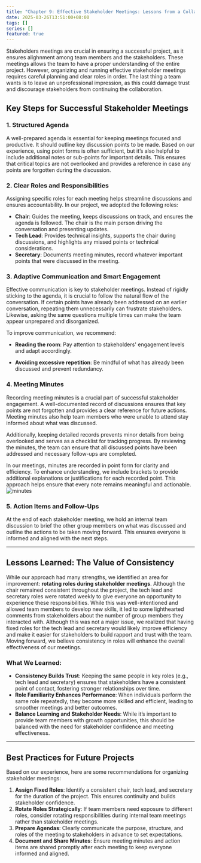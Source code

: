 ```yaml
---
title: "Chapter 9: Effective Stakeholder Meetings: Lessons from a Collaborative Project"
date: 2025-03-26T13:51:00+08:00
tags: []
series: []
featured: true
---
```


Stakeholders meetings are crucial in ensuring a successful project, as it ensures alighnment among team members and the stakeholders. These meetings allows the team to  have a proper understanding of the entire project. However, organizing and running effective stakeholder meetings requires careful planning and clear roles in order. The last thing a team wants is to leave an unprofessional impression, as this could damage trust and discourage stakeholders from continuing the collaboration.

## Key Steps for Successful Stakeholder Meetings

### 1. Structured Agenda
A well-prepared agenda is essential for keeping meetings focused and productive. It should outline key discussion points to be made. Based on our experience, using point forms is often sufficient, but it’s also helpful to include additional notes or sub-points for important details. This ensures that critical topics are not overlooked and provides a reference in case any points are forgotten during the discussion.


### 2. Clear Roles and Responsibilities
Assigning specific roles for each meeting helps streamline discussions and ensures accountability. In our project, we adopted the following roles:
- **Chair**: Guides the meeting, keeps discussions on track, and ensures the agenda is followed. The chair is the main person driving the conversation and presenting updates.
- **Tech Lead**: Provides technical insights, supports the chair during discussions, and highlights any missed points or technical considerations.
- **Secretary**: Documents meeting minutes, record whatever important points that were discussed in the meeting.


### 3. Adaptive Communication and Smart Engagement

Effective communication is key to stakeholder meetings. Instead of rigidly sticking to the agenda, it is crucial to follow the natural flow of the conversation. If certain points have already been addressed on an earlier conversation, repeating them unnecessarily can frustrate stakeholders. Likewise, asking the same questions multiple times can make the team appear unprepared and disorganized.

To improve communication, we recommend:

- **Reading the room**: Pay attention to stakeholders' engagement levels and adapt accordingly.

- **Avoiding excessive repetition**: Be mindful of what has already been discussed and prevent redundancy.

### 4. Meeting Minutes 
Recording meeting minutes is a crucial part of successful stakeholder engagement. A well-documented record of discussions ensures that key points are not forgotten and provides a clear reference for future actions. Meeting minutes also help team members who were unable to attend stay informed about what was discussed.

Additionally, keeping detailed records prevents minor details from being overlooked and serves as a checklist for tracking progress. By reviewing the minutes, the team can ensure that all discussed points have been addressed and necessary follow-ups are completed.

In our meetings, minutes are recorded in point form for clarity and efficiency. To enhance understanding, we include brackets to provide additional explanations or justifications for each recorded point. This approach helps ensure that every note remains meaningful and actionable.
![minutes](/G10beta/images/meeting/Minutes.png)


### 5. Action Items and Follow-Ups
At the end of each stakeholder meeting, we hold an internal team discussion to brief the other group members on what was discussed and outline the actions to be taken moving forward. This ensures everyone is informed and aligned with the next steps.

---
## Lessons Learned: The Value of Consistency

While our approach had many strengths, we identified an area for improvement: **rotating roles during stakeholder meetings**. Although the chair remained consistent throughout the project, the tech lead and secretary roles were rotated weekly to give everyone an opportunity to experience these responsibilities. While this was well-intentioned and allowed team members to develop new skills, it led to some lighthearted comments from stakeholders about the number of group members they interacted with. Although this was not a major issue, we realized that having fixed roles for the tech lead and secretary would likely improve efficiency and make it easier for stakeholders to build rapport and trust with the team. Moving forward, we believe consistency in roles will enhance the overall effectiveness of our meetings.

### What We Learned:
- **Consistency Builds Trust**: Keeping the same people in key roles (e.g., tech lead and secretary) ensures that stakeholders have a consistent point of contact, fostering stronger relationships over time.
- **Role Familiarity Enhances Performance**: When individuals perform the same role repeatedly, they become more skilled and efficient, leading to smoother meetings and better outcomes.
- **Balance Learning and Stakeholder Needs**: While it’s important to provide team members with growth opportunities, this should be balanced with the need for stakeholder confidence and meeting effectiveness.

---

## Best Practices for Future Projects

Based on our experience, here are some recommendations for organizing stakeholder meetings:

1. **Assign Fixed Roles**: Identify a consistent chair, tech lead, and secretary for the duration of the project. This ensures continuity and builds stakeholder confidence.
2. **Rotate Roles Strategically**: If team members need exposure to different roles, consider rotating responsibilities during internal team meetings rather than stakeholder meetings.
3. **Prepare Agendas**: Clearly communicate the purpose, structure, and roles of the meeting to stakeholders in advance to set expectations.
4. **Document and Share Minutes**: Ensure meeting minutes and action items are shared promptly after each meeting to keep everyone informed and aligned.

